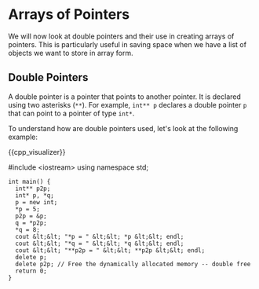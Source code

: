 # Arrays of Pointers 

We will now look at double pointers and their use in creating arrays of pointers. This is particularly useful in saving space when we have a list of objects we want to store in array form. 

## Double Pointers

A double pointer is a pointer that points to another pointer. It is declared using two asterisks (`**`). For example, `int** p` declares a double pointer `p` that can point to a pointer of type `int*`.

To understand how are double pointers used, let's look at the following example:


{{cpp_visualizer}}
 <c-visualizer example="1" lang="cpp">
    <script type="application/json" data-kind="annotation">
      {
      "annotation": { 
        "5": "Declare a double pointer", 
        "6": "Declare two single pointers", 
        "7": "Dynamically allocate an integer", 
        "8": "Modify the value of x through pointer p (x = 5)",
        "9": "Make p2p point to the address of p",
        "10": "Dereference p2p to get the value of p and assign it to q, equivalent to q = p",
        "11": "Modify the value of x through double pointer p2p (x = 8)",
        "12": "Output the value pointed to by p",
        "13": "Output the value pointed to by q",
        "14": "Output the value pointed to by p which is pointer through p2p",
        "15": "Free the dynamically allocated memory",
      },
      "folds": [{ "start": 13, "end": 16 }]
    }
    </script>

   #include &lt;iostream&gt;
    using namespace std;

    int main() {
      int** p2p; 
      int* p, *q;     
      p = new int;  
      *p = 5;
      p2p = &p; 
      q = *p2p; 
      *q = 8; 
      cout &lt;&lt; "*p = " &lt;&lt; *p &lt;&lt; endl; 
      cout &lt;&lt; "*q = " &lt;&lt; *q &lt;&lt; endl; 
      cout &lt;&lt; "**p2p = " &lt;&lt; **p2p &lt;&lt; endl; 
      delete p; 
      delete p2p; // Free the dynamically allocated memory -- double free
      return 0;
    }
  </c-visualizer>

  